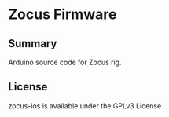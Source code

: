 # Zocus Firmware

## Summary

Arduino source code for Zocus rig.

## License

zocus-ios is available under the GPLv3 License